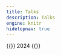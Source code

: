 ```yaml
---
title: Talks
description: Talks
engine: knitr
hidetopnav: true
---
```



<style type="text/css">
ul li:before {
  content: "";
  margin: 0;
}

ul li p {
  margin-left: 0;
}

ul li p, .sidenote {
  font-size: 80%;
  line-height: 1.4;
}

ul li a {
  padding: 0 2px 0 2px;
}
</style>

{{<sidenote  >}}
2024
{{</sidenote  >}}
